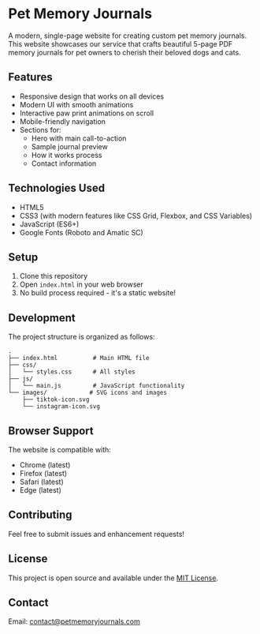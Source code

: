 # Pet Memory Journals

A modern, single-page website for creating custom pet memory journals. This website showcases our service that crafts beautiful 5-page PDF memory journals for pet owners to cherish their beloved dogs and cats.

## Features

- Responsive design that works on all devices
- Modern UI with smooth animations
- Interactive paw print animations on scroll
- Mobile-friendly navigation
- Sections for:
  - Hero with main call-to-action
  - Sample journal preview
  - How it works process
  - Contact information

## Technologies Used

- HTML5
- CSS3 (with modern features like CSS Grid, Flexbox, and CSS Variables)
- JavaScript (ES6+)
- Google Fonts (Roboto and Amatic SC)

## Setup

1. Clone this repository
2. Open `index.html` in your web browser
3. No build process required - it's a static website!

## Development

The project structure is organized as follows:

```
.
├── index.html          # Main HTML file
├── css/
│   └── styles.css      # All styles
├── js/
│   └── main.js         # JavaScript functionality
└── images/            # SVG icons and images
    ├── tiktok-icon.svg
    └── instagram-icon.svg
```

## Browser Support

The website is compatible with:
- Chrome (latest)
- Firefox (latest)
- Safari (latest)
- Edge (latest)

## Contributing

Feel free to submit issues and enhancement requests!

## License

This project is open source and available under the [MIT License](LICENSE).

## Contact

Email: contact@petmemoryjournals.com 